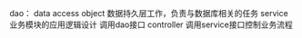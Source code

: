 dao：
	data access object
	数据持久层工作，负责与数据库相关的任务
service
	业务模块的应用逻辑设计
	调用dao接口
controller
	调用service接口控制业务流程